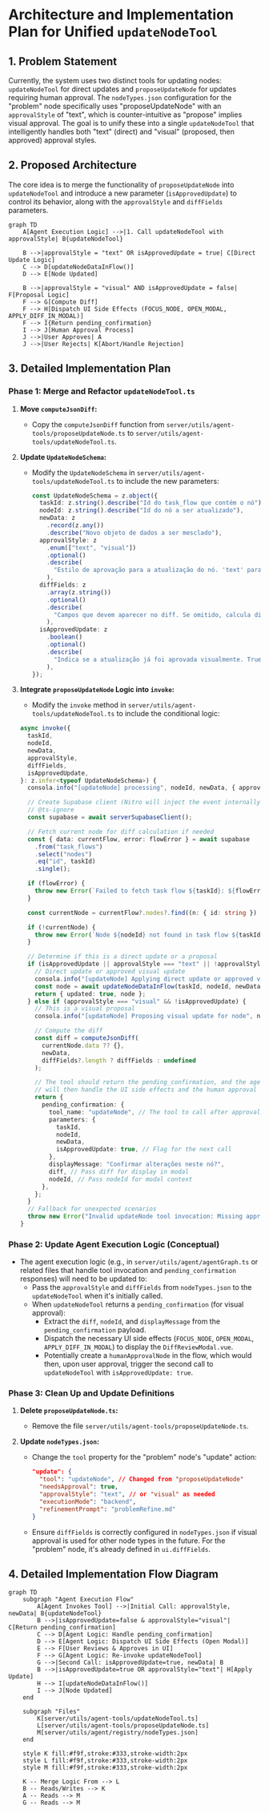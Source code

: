 # Architecture and Implementation Plan for Unified `updateNodeTool`

## 1. Problem Statement

Currently, the system uses two distinct tools for updating nodes: `updateNodeTool` for direct updates and `proposeUpdateNode` for updates requiring human approval. The `nodeTypes.json` configuration for the "problem" node specifically uses "proposeUpdateNode" with an `approvalStyle` of "text", which is counter-intuitive as "propose" implies visual approval. The goal is to unify these into a single `updateNodeTool` that intelligently handles both "text" (direct) and "visual" (proposed, then approved) approval styles.

## 2. Proposed Architecture

The core idea is to merge the functionality of `proposeUpdateNode` into `updateNodeTool` and introduce a new parameter (`isApprovedUpdate`) to control its behavior, along with the `approvalStyle` and `diffFields` parameters.

```mermaid
graph TD
    A[Agent Execution Logic] -->|1. Call updateNodeTool with approvalStyle| B{updateNodeTool}

    B -->|approvalStyle = "text" OR isApprovedUpdate = true| C[Direct Update Logic]
    C --> D[updateNodeDataInFlow()]
    D --> E[Node Updated]

    B -->|approvalStyle = "visual" AND isApprovedUpdate = false| F[Proposal Logic]
    F --> G[Compute Diff]
    F --> H[Dispatch UI Side Effects (FOCUS_NODE, OPEN_MODAL, APPLY_DIFF_IN_MODAL)]
    F --> I{Return pending_confirmation}
    I --> J[Human Approval Process]
    J -->|User Approves| A
    J -->|User Rejects| K[Abort/Handle Rejection]
```

## 3. Detailed Implementation Plan

### Phase 1: Merge and Refactor `updateNodeTool.ts`

1.  **Move `computeJsonDiff`:**

    - Copy the `computeJsonDiff` function from `server/utils/agent-tools/proposeUpdateNode.ts` to `server/utils/agent-tools/updateNodeTool.ts`.

2.  **Update `UpdateNodeSchema`:**

    - Modify the `UpdateNodeSchema` in `server/utils/agent-tools/updateNodeTool.ts` to include the new parameters:
      ```typescript
      const UpdateNodeSchema = z.object({
        taskId: z.string().describe("Id do task_flow que contém o nó"),
        nodeId: z.string().describe("Id do nó a ser atualizado"),
        newData: z
          .record(z.any())
          .describe("Novo objeto de dados a ser mesclado"),
        approvalStyle: z
          .enum(["text", "visual"])
          .optional()
          .describe(
            "Estilo de aprovação para a atualização do nó. 'text' para atualização direta, 'visual' para proposta que requer revisão."
          ),
        diffFields: z
          .array(z.string())
          .optional()
          .describe(
            "Campos que devem aparecer no diff. Se omitido, calcula diff em todo o objeto."
          ),
        isApprovedUpdate: z
          .boolean()
          .optional()
          .describe(
            "Indica se a atualização já foi aprovada visualmente. True para aplicar a atualização, false para propor."
          ),
      });
      ```

3.  **Integrate `proposeUpdateNode` Logic into `invoke`:**

    - Modify the `invoke` method in `server/utils/agent-tools/updateNodeTool.ts` to include the conditional logic:

    ```typescript
    async invoke({
      taskId,
      nodeId,
      newData,
      approvalStyle,
      diffFields,
      isApprovedUpdate,
    }: z.infer<typeof UpdateNodeSchema>) {
      consola.info("[updateNode] processing", nodeId, newData, { approvalStyle, isApprovedUpdate });

      // Create Supabase client (Nitro will inject the event internally)
      // @ts-ignore
      const supabase = await serverSupabaseClient();

      // Fetch current node for diff calculation if needed
      const { data: currentFlow, error: flowError } = await supabase
        .from("task_flows")
        .select("nodes")
        .eq("id", taskId)
        .single();

      if (flowError) {
        throw new Error(`Failed to fetch task flow ${taskId}: ${flowError.message}`);
      }

      const currentNode = currentFlow?.nodes?.find((n: { id: string }) => n.id === nodeId);

      if (!currentNode) {
        throw new Error(`Node ${nodeId} not found in task flow ${taskId}`);
      }

      // Determine if this is a direct update or a proposal
      if (isApprovedUpdate || approvalStyle === "text" || !approvalStyle) {
        // Direct update or approved visual update
        consola.info("[updateNode] Applying direct update or approved visual update for node", nodeId);
        const node = await updateNodeDataInFlow(taskId, nodeId, newData);
        return { updated: true, node };
      } else if (approvalStyle === "visual" && !isApprovedUpdate) {
        // This is a visual proposal
        consola.info("[updateNode] Proposing visual update for node", nodeId);

        // Compute the diff
        const diff = computeJsonDiff(
          currentNode.data ?? {},
          newData,
          diffFields?.length ? diffFields : undefined
        );

        // The tool should return the pending_confirmation, and the agent execution logic
        // will then handle the UI side effects and the human approval node.
        return {
          pending_confirmation: {
            tool_name: "updateNode", // The tool to call after approval
            parameters: {
              taskId,
              nodeId,
              newData,
              isApprovedUpdate: true, // Flag for the next call
            },
            displayMessage: "Confirmar alterações neste nó?",
            diff, // Pass diff for display in modal
            nodeId, // Pass nodeId for modal context
          },
        };
      }
      // Fallback for unexpected scenarios
      throw new Error("Invalid updateNode tool invocation: Missing approvalStyle or isApprovedUpdate flag.");
    }
    ```

### Phase 2: Update Agent Execution Logic (Conceptual)

- The agent execution logic (e.g., in `server/utils/agent/agentGraph.ts` or related files that handle tool invocation and `pending_confirmation` responses) will need to be updated to:
  - Pass the `approvalStyle` and `diffFields` from `nodeTypes.json` to the `updateNodeTool` when it's initially called.
  - When `updateNodeTool` returns a `pending_confirmation` (for visual approval):
    - Extract the `diff`, `nodeId`, and `displayMessage` from the `pending_confirmation` payload.
    - Dispatch the necessary UI side effects (`FOCUS_NODE`, `OPEN_MODAL`, `APPLY_DIFF_IN_MODAL`) to display the `DiffReviewModal.vue`.
    - Potentially create a `humanApprovalNode` in the flow, which would then, upon user approval, trigger the second call to `updateNodeTool` with `isApprovedUpdate: true`.

### Phase 3: Clean Up and Update Definitions

1.  **Delete `proposeUpdateNode.ts`:**

    - Remove the file `server/utils/agent-tools/proposeUpdateNode.ts`.

2.  **Update `nodeTypes.json`:**
    - Change the `tool` property for the "problem" node's "update" action:
      ```json
      "update": {
        "tool": "updateNode", // Changed from "proposeUpdateNode"
        "needsApproval": true,
        "approvalStyle": "text", // or "visual" as needed
        "executionMode": "backend",
        "refinementPrompt": "problemRefine.md"
      }
      ```
    - Ensure `diffFields` is correctly configured in `nodeTypes.json` if visual approval is used for other node types in the future. For the "problem" node, it's already defined in `ui.diffFields`.

## 4. Detailed Implementation Flow Diagram

```mermaid
graph TD
    subgraph "Agent Execution Flow"
        A[Agent Invokes Tool] -->|Initial Call: approvalStyle, newData| B{updateNodeTool}
        B -->|isApprovedUpdate=false & approvalStyle="visual"| C[Return pending_confirmation]
        C --> D[Agent Logic: Handle pending_confirmation]
        D --> E[Agent Logic: Dispatch UI Side Effects (Open Modal)]
        E --> F[User Reviews & Approves in UI]
        F --> G[Agent Logic: Re-invoke updateNodeTool]
        G -->|Second Call: isApprovedUpdate=true, newData| B
        B -->|isApprovedUpdate=true OR approvalStyle="text"| H[Apply Update]
        H --> I[updateNodeDataInFlow()]
        I --> J[Node Updated]
    end

    subgraph "Files"
        K[server/utils/agent-tools/updateNodeTool.ts]
        L[server/utils/agent-tools/proposeUpdateNode.ts]
        M[server/utils/agent/registry/nodeTypes.json]
    end

    style K fill:#f9f,stroke:#333,stroke-width:2px
    style L fill:#f9f,stroke:#333,stroke-width:2px
    style M fill:#f9f,stroke:#333,stroke-width:2px

    K -- Merge Logic From --> L
    B -- Reads/Writes --> K
    A -- Reads --> M
    G -- Reads --> M
```
